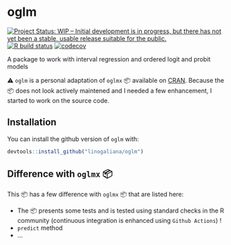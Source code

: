 # oglm

<!-- badges: start -->
[![Project Status: WIP – Initial development is in progress, but there has not yet been a stable, usable release suitable for the public.](https://www.repostatus.org/badges/latest/wip.svg)](https://www.repostatus.org/#wip)
[![R build status](https://github.com/linogaliana/oglmx/workflows/R-CMD-check/badge.svg)](https://github.com/linogaliana/oglmx/actions)
[![codecov](https://codecov.io/gh/linogaliana/oglm/branch/personalize/graph/badge.svg?token=ze2Myd4amD)](https://codecov.io/gh/linogaliana/oglm)
<!-- badges: end -->

A package to work with interval regression and ordered logit and probit models

:warning: `oglm` is a personal adaptation of `oglmx` :package:
available on
[CRAN](https://cran.r-project.org/web/packages/oglmx/index.html). Because the
:package: does not look actively maintened and I needed a few enhancement, I 
started to work on the source code.

## Installation

You can install the github version of `oglm` with:

``` r
devtools::install_github("linogaliana/oglm")
```

## Difference with `oglmx` :package:

This :package: has a few difference with `oglmx` :package: that are listed here:

* The :package: presents some tests and is tested using standard checks
in the R community (continuous
integration is enhanced using `Github Actions`) ! 
* `predict` method
* ...


